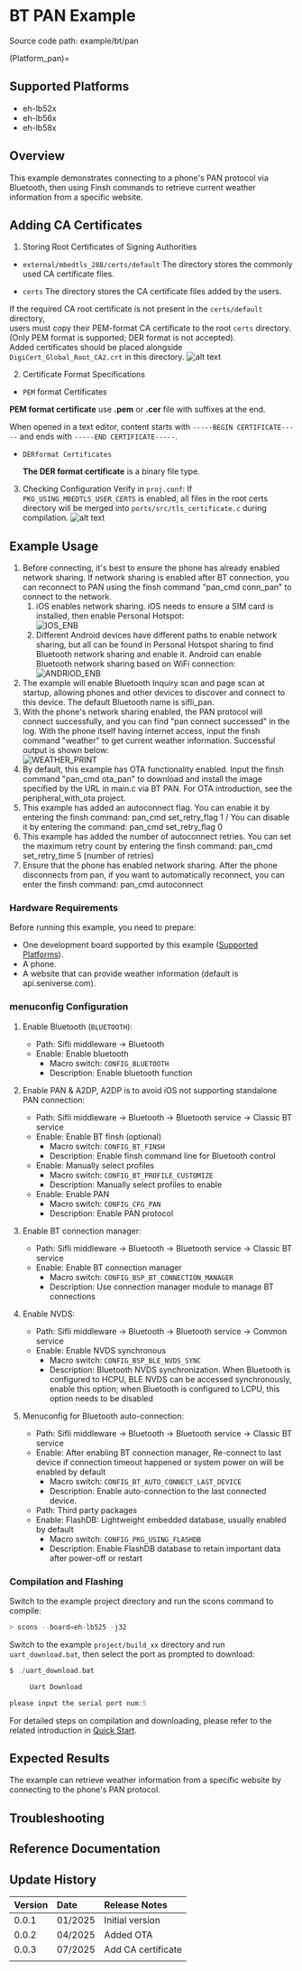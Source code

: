 # BT PAN Example

Source code path: example/bt/pan

(Platform_pan)=
## Supported Platforms
<!-- Which boards and chip platforms are supported -->
+ eh-lb52x
+ eh-lb56x
+ eh-lb58x

## Overview
<!-- Example introduction -->
This example demonstrates connecting to a phone's PAN protocol via Bluetooth, then using Finsh commands to retrieve current weather information from a specific website.

## Adding CA Certificates
1. Storing Root Certificates of Signing Authorities

- `external/mbedtls_288/certs/default` The directory stores the commonly used CA certificate files.

- `certs` The directory stores the CA certificate files added by the users.

If the required CA root certificate is not present in the `certs/default` directory,<br>
users must copy their PEM-format CA certificate to the root `certs` directory. (Only PEM format is supported; DER format is not accepted).<br>
Added certificates should be placed alongside `DigiCert_Global_Root_CA2.crt` in this directory.
![alt text](./assets/list.png)

2. Certificate Format Specifications

- `PEM` format Certificates

**PEM format certificate** use **.pem** or **.cer** file with suffixes at the end.

When opened in a text editor, content starts with `-----BEGIN CERTIFICATE-----` and ends with `-----END CERTIFICATE-----`.

- `DERformat Certificates`

    **The DER format certificate** is a binary file type.

3. Checking Configuration
Verify in `proj.conf`: If `PKG_USING_MBEDTLS_USER_CERTS` is enabled, all files in the root certs directory will be merged into `ports/src/tls_certificate.c` during compilation.
![alt text](./assets/proj.png)

## Example Usage
<!-- Instructions on how to use the example, such as connecting hardware pins to observe waveforms, compilation and flashing can reference related documentation.
For rt_device examples, you also need to list the configuration switches used in this example, such as PWM example uses PWM1, which needs to be enabled in the onchip menu -->
1. Before connecting, it's best to ensure the phone has already enabled network sharing. If network sharing is enabled after BT connection, you can reconnect to PAN using the finsh command "pan_cmd conn_pan" to connect to the network.
    1) iOS enables network sharing. iOS needs to ensure a SIM card is installed, then enable Personal Hotspot:\
    ![IOS_ENB](./assets/ios_enable_pan.png)
    2) Different Android devices have different paths to enable network sharing, but all can be found in Personal Hotspot sharing to find Bluetooth network sharing and enable it. Android can enable Bluetooth network sharing based on WiFi connection:\
    ![ANDRIOD_ENB](./assets/android_enable_pan.png)
2. The example will enable Bluetooth Inquiry scan and page scan at startup, allowing phones and other devices to discover and connect to this device. The default Bluetooth name is sifli_pan.
3. With the phone's network sharing enabled, the PAN protocol will connect successfully, and you can find "pan connect successed" in the log. With the phone itself having internet access, 
   input the finsh command "weather" to get current weather information. Successful output is shown below:\
   ![WEATHER_PRINT](./assets/weather_print.png)
4. By default, this example has OTA functionality enabled. Input the finsh command "pan_cmd ota_pan" to download and install the image specified by the URL in main.c via BT PAN. For OTA introduction, see the peripheral_with_ota project.
5. This example has added an autoconnect flag. You can enable it by entering the finsh command: pan_cmd set_retry_flag 1 / You can disable it by entering the command: pan_cmd set_retry_flag 0
6. This example has added the number of autoconnect retries. You can set the maximum retry count by entering the finsh command: pan_cmd set_retry_time 5 (number of retries)
7. Ensure that the phone has enabled network sharing. After the phone disconnects from pan, if you want to automatically reconnect, you can enter the finsh command: pan_cmd autoconnect

### Hardware Requirements
Before running this example, you need to prepare:
+ One development board supported by this example ([Supported Platforms](#Platform_pan)).
+ A phone.
+ A website that can provide weather information (default is api.seniverse.com).

### menuconfig Configuration

1. Enable Bluetooth (`BLUETOOTH`):
    - Path: Sifli middleware → Bluetooth
    - Enable: Enable bluetooth
        - Macro switch: `CONFIG_BLUETOOTH`
        - Description: Enable bluetooth function
2. Enable PAN & A2DP, A2DP is to avoid iOS not supporting standalone PAN connection:
    - Path: Sifli middleware → Bluetooth → Bluetooth service → Classic BT service
    - Enable: Enable BT finsh (optional)
        - Macro switch: `CONFIG_BT_FINSH`
        - Description: Enable finsh command line for Bluetooth control
    - Enable: Manually select profiles
        - Macro switch: `CONFIG_BT_PROFILE_CUSTOMIZE`
        - Description: Manually select profiles to enable
    - Enable: Enable PAN
        - Macro switch: `CONFIG_CFG_PAN`
        - Description: Enable PAN protocol
3. Enable BT connection manager:
    - Path: Sifli middleware → Bluetooth → Bluetooth service → Classic BT service
    - Enable: Enable BT connection manager
        - Macro switch: `CONFIG_BSP_BT_CONNECTION_MANAGER`
        - Description: Use connection manager module to manage BT connections
4. Enable NVDS:
    - Path: Sifli middleware → Bluetooth → Bluetooth service → Common service
    - Enable: Enable NVDS synchronous
        - Macro switch: `CONFIG_BSP_BLE_NVDS_SYNC`
        - Description: Bluetooth NVDS synchronization. When Bluetooth is configured to HCPU, BLE NVDS can be accessed synchronously, enable this option; when Bluetooth is configured to LCPU, this option needs to be disabled

5. Menuconfig for Bluetooth auto-connection:
    - Path: Sifli middleware → Bluetooth → Bluetooth service → Classic BT service
    - Enable: After enabling BT connection manager, Re-connect to last device if connection timeout happened or system power on will be enabled by default
        - Macro switch: `CONFIG_BT_AUTO_CONNECT_LAST_DEVICE`
        - Description: Enable auto-connection to the last connected device.
    - Path: Third party packages
    - Enable: FlashDB: Lightweight embedded database, usually enabled by default
        - Macro switch: `CONFIG_PKG_USING_FLASHDB`
        - Description: Enable FlashDB database to retain important data after power-off or restart

### Compilation and Flashing
Switch to the example project directory and run the scons command to compile:
```c
> scons --board=eh-lb525 -j32
```
Switch to the example `project/build_xx` directory and run `uart_download.bat`, then select the port as prompted to download:
```c
$ ./uart_download.bat

     Uart Download

please input the serial port num:5
```
For detailed steps on compilation and downloading, please refer to the related introduction in [Quick Start](/quickstart/get-started.md).

## Expected Results
<!-- Explain the example running results, such as which LEDs will light up, which logs will be printed, so users can judge whether the example is running normally. Results can be explained step by step combined with code -->
The example can retrieve weather information from a specific website by connecting to the phone's PAN protocol.

## Troubleshooting

## Reference Documentation
<!-- For rt_device examples, RT-Thread official documentation provides detailed explanations, you can add webpage links here, for example, refer to RT-Thread's [RTC Documentation](https://www.rt-thread.org/document/site/#/rt-thread-version/rt-thread-standard/programming-manual/device/rtc/rtc) -->

## Update History
|Version |Date   |Release Notes |
|:---|:---|:---|
|0.0.1 |01/2025 |Initial version |
|0.0.2 |04/2025 |Added OTA |
|0.0.3 |07/2025 |Add CA certificate |
| | | |